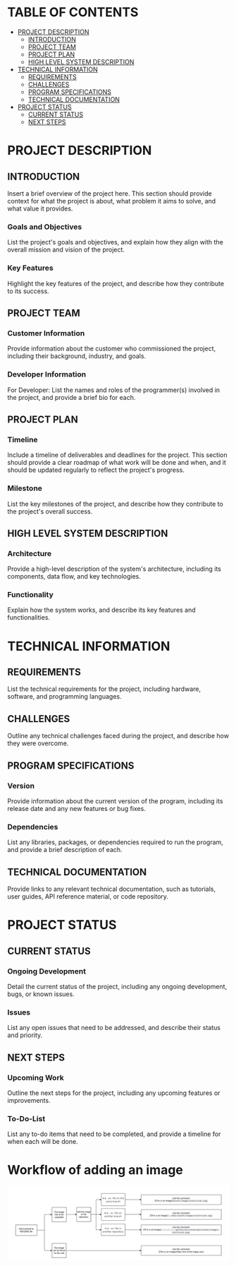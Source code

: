 # TABLE OF CONTENTS
* [PROJECT DESCRIPTION](#project-description)
    * [INTRODUCTION](#introduction)
    * [PROJECT TEAM](#project-team)
    * [PROJECT PLAN](#project-plan)
    * [HIGH LEVEL SYSTEM DESCRIPTION](#high-level-system-description)
* [TECHNICAL INFORMATION](#technical-information)
  * [REQUIREMENTS](#requirements)
  * [CHALLENGES](#challenges)
  * [PROGRAM SPECIFICATIONS](#program-specifications)
  * [TECHNICAL DOCUMENTATION](#technical-documentation)
* [PROJECT STATUS](#project-status)
  * [CURRENT STATUS](#current-status)
  * [NEXT STEPS](#next-steps)
         
# PROJECT DESCRIPTION
## INTRODUCTION
Insert a brief overview of the project here. This section should provide context for what the project is about, what problem it aims to solve, and what value it provides.

### Goals and Objectives
List the project's goals and objectives, and explain how they align with the overall mission and vision of the project.

### Key Features
Highlight the key features of the project, and describe how they contribute to its success.

## PROJECT TEAM
### Customer Information
Provide information about the customer who commissioned the project, including their background, industry, and goals.

### Developer Information
For Developer: List the names and roles of the programmer(s) involved in the project, and provide a brief bio for each.

## PROJECT PLAN
### Timeline
Include a timeline of deliverables and deadlines for the project. This section should provide a clear roadmap of what work will be done and when, and it should be updated regularly to reflect the project's progress.

### Milestone
List the key milestones of the project, and describe how they contribute to the project's overall success.

## HIGH LEVEL SYSTEM DESCRIPTION
### Architecture
Provide a high-level description of the system's architecture, including its components, data flow, and key technologies.

### Functionality
Explain how the system works, and describe its key features and functionalities.

# TECHNICAL INFORMATION
## REQUIREMENTS 
List the technical requirements for the project, including hardware, software, and programming languages.

## CHALLENGES
Outline any technical challenges faced during the project, and describe how they were overcome.

## PROGRAM SPECIFICATIONS
### Version
Provide information about the current version of the program, including its release date and any new features or bug fixes.

### Dependencies
List any libraries, packages, or dependencies required to run the program, and provide a brief description of each.

## TECHNICAL DOCUMENTATION
Provide links to any relevant technical documentation, such as tutorials, user guides, API reference material, or code repository.

# PROJECT STATUS
## CURRENT STATUS
### Ongoing Development
Detail the current status of the project, including any ongoing development, bugs, or known issues.

### Issues
List any open issues that need to be addressed, and describe their status and priority.

## NEXT STEPS
### Upcoming Work
Outline the next steps for the project, including any upcoming features or improvements.

### To-Do-List
List any to-do items that need to be completed, and provide a timeline for when each will be done.

# Workflow of adding an image
![Workflow of adding an imag](/Images/Workflow.png)
